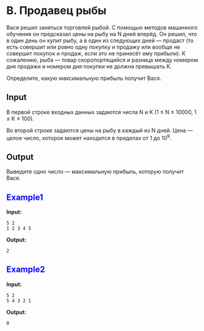 ﻿# B. Продавец рыбы

Вася решил заняться торговлей рыбой. С помощью методов машинного обучения он предсказал цены на рыбу на N дней вперёд. Он решил, что в один день он купит рыбу, а в один из следующих дней — продаст (то есть совершит или ровно одну покупку и продажу или вообще не совершит покупок и продаж, если это не принесёт ему прибыли). К сожалению, рыба — товар скоропортящийся и разница между номером дня продажи и номером дня покупки не должна превышать K.

Определите, какую максимальную прибыль получит Вася.  

## Input

В первой строке входных данных задаются числа N и K (1 &le; N &le; 10000, 1 &le; K &le; 100).

Во второй строке задаются цены на рыбу в каждый из N дней. Цена — целое число, которое может находится в пределах от 1 до 10<sup>9</sup>.

## Output  
Выведите одно число — максимальную прибыль, которую получит Вася.



## <span style = "color:blue">Example1<span>
**Input:**
```
5 2
1 2 3 4 5
```
**Output:**
```
2
```

## <span style = "color:blue">Example2<span>
**Input:**
```
5 2
5 4 3 2 1
```
**Output:**
```
0
```

